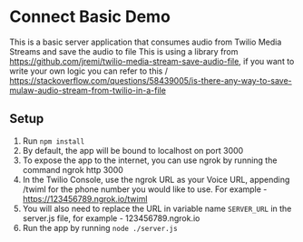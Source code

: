 # Connect Basic Demo

This is a basic server application that consumes audio from Twilio Media Streams and save the audio to file
This is using a library from https://github.com/jremi/twilio-media-stream-save-audio-file, if you want to write your own logic you can refer to this / https://stackoverflow.com/questions/58439005/is-there-any-way-to-save-mulaw-audio-stream-from-twilio-in-a-file


## Setup

1. Run `npm install`
2. By default, the app will be bound to localhost on port 3000
3. To expose the app to the internet, you can use ngrok by running the command ngrok http 3000
4. In the Twilio Console, use the ngrok URL as your Voice URL, appending /twiml for the phone number you would like to use. For example - https://123456789.ngrok.io/twiml
5. You will also need to replace the URL in variable name `SERVER_URL` in the server.js file, for example - 123456789.ngrok.io
6. Run the app by running `node ./server.js`
